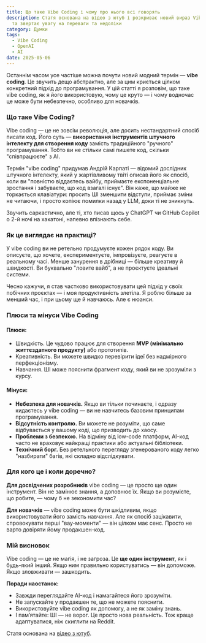 ```yaml
---
title: Що таке Vibe Coding і чому про нього всі говорять
description: Статя основана на відео з ютуб і розкриває новий вираз Vibe Coding
  та звертає увагу на переваги та недоліки
category: Думки
tags:
  - Vibe Coding
  - OpenAI
  - AI
date: 2025-05-06
---
```

Останнім часом усе частіше можна почути новий модний термін — **vibe coding**. Це звучить дещо абстрактно, але за цим криється цілком конкретний підхід до програмування. У цій статті я розповім, що таке vibe coding, як я його використовую, чому це круто — і чому водночас це може бути небезпечно, особливо для новачків.

### Що таке Vibe Coding?

Vibe coding — це не зовсім революція, але досить нестандартний спосіб писати код. Його суть — **використання інструментів штучного інтелекту для створення коду** замість традиційного "ручного" програмування. Тобто ви не стільки самі пишете код, скільки "співпрацюєте" з AI.

Термін "vibe coding" придумав Андрій Карпаті — відомий дослідник штучного інтелекту, який у жартівливому твіті описав його як спосіб, коли ви "повністю віддаєтесь вайбу, приймаєте експоненціальне зростання і забуваєте, що код взагалі існує". Він каже, що майже не торкається клавіатури: просить ШІ зменшити відступи, приймає зміни не читаючи, і просто копіює помилки назад у LLM, доки ті не зникнуть.

Звучить саркастично, але ті, хто писав щось у ChatGPT чи GitHub Copilot о 2-й ночі на хакатоні, напевно впізнають себе.

### Як це виглядає на практиці?

У vibe coding ви не ретельно продумуєте кожен рядок коду. Ви описуєте, що хочете, експериментуєте, імпровізуєте, реагуєте в реальному часі. Менше занурення в дрібниці — більше креативу й швидкості. Ви буквально "ловите вайб", а не проєктуєте ідеальні системи.

Чесно кажучи, я став частково використовувати цей підхід у своїх побічних проєктах — і моя продуктивність злетіла. Я роблю більше за менший час, і при цьому ще й навчаюсь. Але є нюанси.

### Плюси та мінуси Vibe Coding

#### **Плюси:**

* Швидкість. Це чудово працює для створення **MVP (мінімально життєздатного продукту)** або прототипів.
* Креативність. Ви можете швидко перевірити ідеї без надмірного перфекціонізму.
* Навчання. ШІ може пояснити фрагмент коду, який ви не зрозуміли з курсу.

#### **Мінуси:**

* **Небезпека для новачків.** Якщо ви тільки починаєте, і одразу кидаєтесь у vibe coding — ви не навчитесь базовим принципам програмування.
* **Відсутність контролю.** Ви можете не розуміти, що саме відбувається у вашому коді, що призводить до хаосу.
* **Проблеми з безпекою.** На відміну від low-code платформ, AI-код часто не враховує найкращі практики або актуальні бібліотеки.
* **Технічний борг.** Без ретельного перегляду згенерованого коду легко "назбирати" багів, які складно відслідкувати.

### Для кого це і коли доречно?

**Для досвідчених розробників** vibe coding — це просто ще один інструмент. Він не замінює знання, а доповнює їх. Якщо ви розумієте, що робите, — чому б не зекономити час?

**Для новачків** — vibe coding може бути шкідливим, якщо використовувати його замість навчання. Але як спосіб зацікавити, спровокувати перші "вау-моменти" — він цілком має сенс. Просто не варто довіряти йому продакшен-код.

### Мій висновок

Vibe coding — це не магія, і не загроза. Це **ще один інструмент**, як і будь-який інший. Якщо ним правильно користуватись — він допоможе. Якщо зловживати — зашкодить.

**Поради наостанок:**

* Завжди переглядайте AI-код і намагайтеся його зрозуміти.
* Не запускайте у продакшен те, що не можете пояснити.
* Використовуйте vibe coding як допомогу, а не як заміну знань.
* І памʼятайте: ШІ — не ворог. Це просто нова реальність. Тож краще адаптуватися, ніж скиглити на Reddit.

Статя основана на [відео з ютуб](https://www.youtube.com/watch?v=bjh7EYdFTo4).